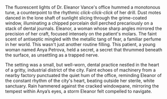 The fluorescent lights of Dr. Eleanor Vance's office hummed a monotonous tune, a counterpoint to the rhythmic *click-click-click* of her drill.  Dust motes danced in the lone shaft of sunlight slicing through the grime-coated window, illuminating a chipped porcelain doll perched precariously on a stack of dental journals.  Eleanor, a woman whose sharp angles mirrored the precision of her craft, focused intensely on the patient's molars.  The faint scent of antiseptic mingled with the metallic tang of fear, a familiar perfume in her world.  This wasn't just another routine filling.  This patient, a young woman named Anya Petrova, held a secret, a secret that thrummed beneath the surface, as unsettling as a trapped nerve.

The setting was a small, but well-worn, dental practice nestled in the heart of a gritty, industrial district of the city.  Faint echoes of machinery from a nearby factory punctuated the quiet hum of the office, reminding Eleanor of the constant rhythm of the city's heart, beating outside her sterile, white sanctuary.  Rain hammered against the cracked windowpane, mirroring the tempest within Anya’s eyes, a storm Eleanor felt compelled to navigate.
